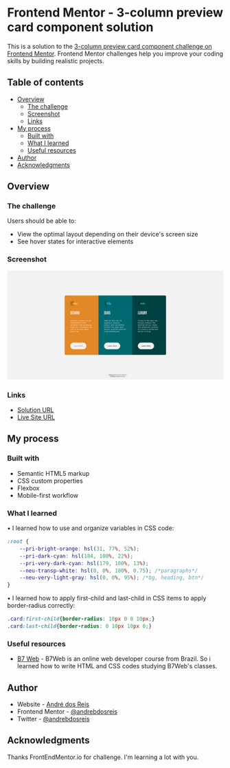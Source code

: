 # Frontend Mentor - 3-column preview card component solution

This is a solution to the [3-column preview card component challenge on Frontend Mentor](https://www.frontendmentor.io/challenges/3column-preview-card-component-pH92eAR2-). Frontend Mentor challenges help you improve your coding skills by building realistic projects. 

## Table of contents

- [Overview](#overview)
  - [The challenge](#the-challenge)
  - [Screenshot](#screenshot)
  - [Links](#links)
- [My process](#my-process)
  - [Built with](#built-with)
  - [What I learned](#what-i-learned)
  - [Useful resources](#useful-resources)
- [Author](#author)
- [Acknowledgments](#acknowledgments)

## Overview

### The challenge

Users should be able to:

- View the optimal layout depending on their device's screen size
- See hover states for interactive elements

### Screenshot

![](./screenshot.png)


### Links

- [Solution URL](https://github.com/andrebdosreis/FEM-NEW-3-column-preview-card-component-main)
- [Live Site URL](https://andrebdosreis.github.io/FEM-NEW-3-column-preview-card-component-main/)

## My process

### Built with

- Semantic HTML5 markup
- CSS custom properties
- Flexbox
- Mobile-first workflow


### What I learned

• I learned how to use and organize variables in CSS code:
```css
:root {
    --pri-bright-orange: hsl(31, 77%, 52%);
    --pri-dark-cyan: hsl(184, 100%, 22%);
    --pri-very-dark-cyan: hsl(179, 100%, 13%);
    --neu-transp-white: hsl(0, 0%, 100%, 0.75); /*paragraphs*/
    --neu-very-light-gray: hsl(0, 0%, 95%); /*bg, heading, btn*/
}
```

• I learned how to apply first-child and last-child in CSS items to apply border-radius correctly:
```css
.card:first-child{border-radius: 10px 0 0 10px;}
.card:last-child{border-radius: 0 10px 10px 0;}
```

### Useful resources

- [B7 Web](https://www.b7web.com.br) - B7Web is an online web developer course from Brazil. So i learned how to write HTML and CSS codes studying B7Web's classes.

## Author

- Website - [André dos Reis](https://www.andredosreis.com.br)
- Frontend Mentor - [@andrebdosreis](https://www.frontendmentor.io/profile/andrebdosreis)
- Twitter - [@andrebdosreis](https://www.twitter.com/andrebdosreis)

## Acknowledgments

Thanks FrontEndMentor.io for challenge. I'm learning a lot with you.

